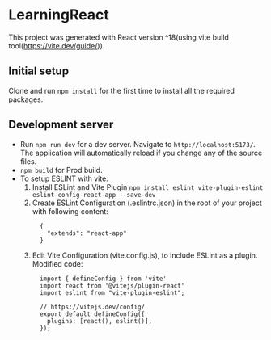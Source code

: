 # LearningReact

This project was generated with React version ^18(using vite build tool(https://vite.dev/guide/)).

## Initial setup

Clone and run `npm install` for the first time to install all the required packages.

## Development server

- Run `npm run dev` for a dev server. Navigate to `http://localhost:5173/`.
  The application will automatically reload if you change any of the source files.
- `npm build` for Prod build.
- To setup ESLINT with vite:
  1. Install ESLint and Vite Plugin
    `npm install eslint vite-plugin-eslint eslint-config-react-app --save-dev`
  2. Create ESLint Configuration (.eslintrc.json) in the root of your project with
    following content:
      ```
        {
          "extends": "react-app"
        }
      ```
  3. Edit Vite Configuration (vite.config.js), to include ESLint as a plugin.
      Modified code:
      ```
        import { defineConfig } from 'vite'
        import react from '@vitejs/plugin-react'
        import eslint from "vite-plugin-eslint";

        // https://vitejs.dev/config/
        export default defineConfig({
          plugins: [react(), eslint()],
        });
      ```


